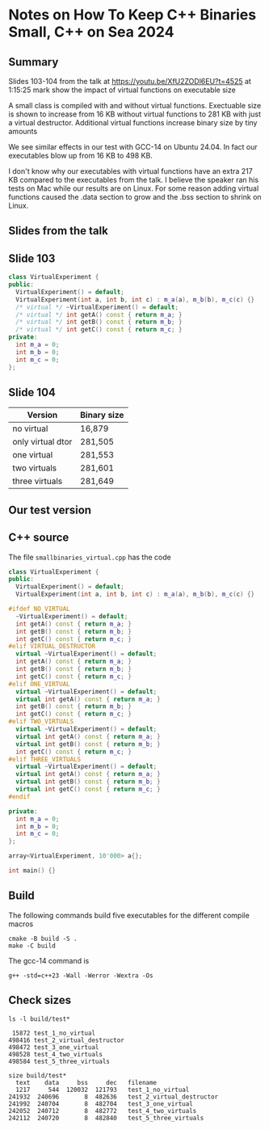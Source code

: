 # Notes on How To Keep C++ Binaries Small, C++ on Sea 2024

## Summary

Slides 103-104 from the talk at https://youtu.be/XfU2ZODl6EU?t=4525 at 1:15:25 mark show the impact of virtual functions on executable size

A small class is compiled with and without virtual functions. Exectuable size is shown to increase from 16 KB without virtual functions to 281 KB with just a virtual destructor. Additional virtual functions increase binary size by tiny amounts


We see similar effects in our test with GCC-14 on Ubuntu 24.04. In fact our executables blow up from 16 KB to 498 KB.

I don't know why our executables with virtual functions have an extra 217 KB compared to the executables from the talk. I believe the speaker ran his tests on Mac while our results are on Linux. For some reason adding virtual functions caused the .data section to grow and the .bss section to shrink on Linux.


## Slides from the talk

## Slide 103

```c++
class VirtualExperiment {
public:
  VirtualExperiment() = default;
  VirtualExperiment(int a, int b, int c) : m_a(a), m_b(b), m_c(c) {}
  /* virtual */ ~VirtualExperiment() = default;
  /* virtual */ int getA() const { return m_a; }
  /* virtual */ int getB() const { return m_b; }
  /* virtual */ int getC() const { return m_c; }
private:
  int m_a = 0;
  int m_b = 0;
  int m_c = 0;
};

```

## Slide 104

|   Version         | Binary size |
|-------------------|-------------|
| no virtual        |    16,879   |
| only virtual dtor |   281,505   |
| one virtual       |   281,553   |
| two virtuals      |   281,601   |
| three virtuals    |   281,649   |


## Our test version

## C++ source

The file `smallbinaries_virtual.cpp` has the code

```c++
class VirtualExperiment {
public:
  VirtualExperiment() = default;
  VirtualExperiment(int a, int b, int c) : m_a(a), m_b(b), m_c(c) {}

#ifdef NO_VIRTUAL
  ~VirtualExperiment() = default;
  int getA() const { return m_a; }
  int getB() const { return m_b; }
  int getC() const { return m_c; }
#elif VIRTUAL_DESTRUCTOR
  virtual ~VirtualExperiment() = default;
  int getA() const { return m_a; }
  int getB() const { return m_b; }
  int getC() const { return m_c; }
#elif ONE_VIRTUAL
  virtual ~VirtualExperiment() = default;
  virtual int getA() const { return m_a; }
  int getB() const { return m_b; }
  int getC() const { return m_c; }
#elif TWO_VIRTUALS
  virtual ~VirtualExperiment() = default;
  virtual int getA() const { return m_a; }
  virtual int getB() const { return m_b; }
  int getC() const { return m_c; }
#elif THREE_VIRTUALS
  virtual ~VirtualExperiment() = default;
  virtual int getA() const { return m_a; }
  virtual int getB() const { return m_b; }
  virtual int getC() const { return m_c; }
#endif

private:
  int m_a = 0;
  int m_b = 0;
  int m_c = 0;
};

array<VirtualExperiment, 10'000> a{};

int main() {}
```

## Build

The following commands build five executables for the different compile macros

```
cmake -B build -S .
make -C build
```

The gcc-14 command is

```
g++ -std=c++23 -Wall -Werror -Wextra -Os
```

## Check sizes

```
ls -l build/test*

 15872 test_1_no_virtual
498416 test_2_virtual_destructor
498472 test_3_one_virtual
498528 test_4_two_virtuals
498584 test_5_three_virtuals

```

```
size build/test*
  text    data     bss     dec   filename
  1217     544  120032  121793   test_1_no_virtual
241932  240696       8  482636   test_2_virtual_destructor
241992  240704       8  482704   test_3_one_virtual
242052  240712       8  482772   test_4_two_virtuals
242112  240720       8  482840   test_5_three_virtuals

```

